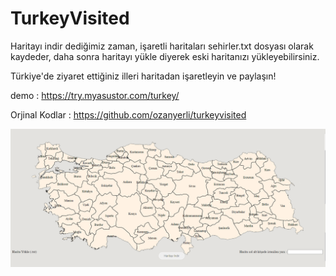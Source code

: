 # TurkeyVisited

Haritayı indir dediğimiz zaman, işaretli haritaları sehirler.txt dosyası olarak kaydeder, daha sonra haritayı yükle diyerek eski haritanızı yükleyebilirsiniz.

Türkiye'de ziyaret ettiğiniz illeri haritadan işaretleyin ve paylaşın!

demo : https://try.myasustor.com/turkey/

Orjinal Kodlar : https://github.com/ozanyerli/turkeyvisited


![image](images/turkeyvisited.png)
